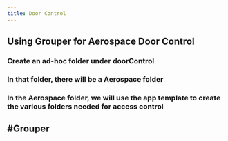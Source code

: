 ```yaml
---
title: Door Control
---
```


## Using Grouper for Aerospace Door Control

### Create an ad-hoc folder under doorControl
### In that folder, there will be a Aerospace folder
### In the Aerospace folder, we will use the app template to create the various folders needed for access control
## #Grouper
